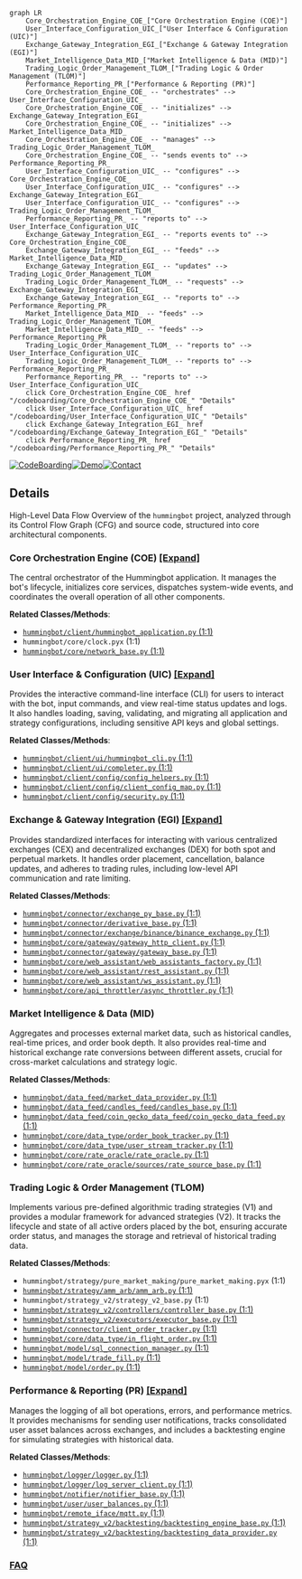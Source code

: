 ```mermaid
graph LR
    Core_Orchestration_Engine_COE_["Core Orchestration Engine (COE)"]
    User_Interface_Configuration_UIC_["User Interface & Configuration (UIC)"]
    Exchange_Gateway_Integration_EGI_["Exchange & Gateway Integration (EGI)"]
    Market_Intelligence_Data_MID_["Market Intelligence & Data (MID)"]
    Trading_Logic_Order_Management_TLOM_["Trading Logic & Order Management (TLOM)"]
    Performance_Reporting_PR_["Performance & Reporting (PR)"]
    Core_Orchestration_Engine_COE_ -- "orchestrates" --> User_Interface_Configuration_UIC_
    Core_Orchestration_Engine_COE_ -- "initializes" --> Exchange_Gateway_Integration_EGI_
    Core_Orchestration_Engine_COE_ -- "initializes" --> Market_Intelligence_Data_MID_
    Core_Orchestration_Engine_COE_ -- "manages" --> Trading_Logic_Order_Management_TLOM_
    Core_Orchestration_Engine_COE_ -- "sends events to" --> Performance_Reporting_PR_
    User_Interface_Configuration_UIC_ -- "configures" --> Core_Orchestration_Engine_COE_
    User_Interface_Configuration_UIC_ -- "configures" --> Exchange_Gateway_Integration_EGI_
    User_Interface_Configuration_UIC_ -- "configures" --> Trading_Logic_Order_Management_TLOM_
    Performance_Reporting_PR_ -- "reports to" --> User_Interface_Configuration_UIC_
    Exchange_Gateway_Integration_EGI_ -- "reports events to" --> Core_Orchestration_Engine_COE_
    Exchange_Gateway_Integration_EGI_ -- "feeds" --> Market_Intelligence_Data_MID_
    Exchange_Gateway_Integration_EGI_ -- "updates" --> Trading_Logic_Order_Management_TLOM_
    Trading_Logic_Order_Management_TLOM_ -- "requests" --> Exchange_Gateway_Integration_EGI_
    Exchange_Gateway_Integration_EGI_ -- "reports to" --> Performance_Reporting_PR_
    Market_Intelligence_Data_MID_ -- "feeds" --> Trading_Logic_Order_Management_TLOM_
    Market_Intelligence_Data_MID_ -- "feeds" --> Performance_Reporting_PR_
    Trading_Logic_Order_Management_TLOM_ -- "reports to" --> User_Interface_Configuration_UIC_
    Trading_Logic_Order_Management_TLOM_ -- "reports to" --> Performance_Reporting_PR_
    Performance_Reporting_PR_ -- "reports to" --> User_Interface_Configuration_UIC_
    click Core_Orchestration_Engine_COE_ href "/codeboarding/Core_Orchestration_Engine_COE_" "Details"
    click User_Interface_Configuration_UIC_ href "/codeboarding/User_Interface_Configuration_UIC_" "Details"
    click Exchange_Gateway_Integration_EGI_ href "/codeboarding/Exchange_Gateway_Integration_EGI_" "Details"
    click Performance_Reporting_PR_ href "/codeboarding/Performance_Reporting_PR_" "Details"
```

[![CodeBoarding](https://img.shields.io/badge/Generated%20by-CodeBoarding-9cf?style=flat-square)](https://github.com/CodeBoarding/GeneratedOnBoardings)[![Demo](https://img.shields.io/badge/Try%20our-Demo-blue?style=flat-square)](https://www.codeboarding.org/demo)[![Contact](https://img.shields.io/badge/Contact%20us%20-%20contact@codeboarding.org-lightgrey?style=flat-square)](mailto:contact@codeboarding.org)

## Details

High-Level Data Flow Overview of the `hummingbot` project, analyzed through its Control Flow Graph (CFG) and source code, structured into core architectural components.

### Core Orchestration Engine (COE) [[Expand]](./Core_Orchestration_Engine_COE_.md)
The central orchestrator of the Hummingbot application. It manages the bot's lifecycle, initializes core services, dispatches system-wide events, and coordinates the overall operation of all other components.


**Related Classes/Methods**:

- <a href="https://github.com/hummingbot/hummingbot/blob/master/hummingbot/client/hummingbot_application.py#L1-L1" target="_blank" rel="noopener noreferrer">`hummingbot/client/hummingbot_application.py` (1:1)</a>
- `hummingbot/core/clock.pyx` (1:1)
- <a href="https://github.com/hummingbot/hummingbot/blob/master/hummingbot/core/network_base.py#L1-L1" target="_blank" rel="noopener noreferrer">`hummingbot/core/network_base.py` (1:1)</a>


### User Interface & Configuration (UIC) [[Expand]](./User_Interface_Configuration_UIC_.md)
Provides the interactive command-line interface (CLI) for users to interact with the bot, input commands, and view real-time status updates and logs. It also handles loading, saving, validating, and migrating all application and strategy configurations, including sensitive API keys and global settings.


**Related Classes/Methods**:

- <a href="https://github.com/hummingbot/hummingbot/blob/master/hummingbot/client/ui/hummingbot_cli.py#L1-L1" target="_blank" rel="noopener noreferrer">`hummingbot/client/ui/hummingbot_cli.py` (1:1)</a>
- <a href="https://github.com/hummingbot/hummingbot/blob/master/hummingbot/client/ui/completer.py#L1-L1" target="_blank" rel="noopener noreferrer">`hummingbot/client/ui/completer.py` (1:1)</a>
- <a href="https://github.com/hummingbot/hummingbot/blob/master/hummingbot/client/config/config_helpers.py#L1-L1" target="_blank" rel="noopener noreferrer">`hummingbot/client/config/config_helpers.py` (1:1)</a>
- <a href="https://github.com/hummingbot/hummingbot/blob/master/hummingbot/client/config/client_config_map.py#L1-L1" target="_blank" rel="noopener noreferrer">`hummingbot/client/config/client_config_map.py` (1:1)</a>
- <a href="https://github.com/hummingbot/hummingbot/blob/master/hummingbot/client/config/security.py#L1-L1" target="_blank" rel="noopener noreferrer">`hummingbot/client/config/security.py` (1:1)</a>


### Exchange & Gateway Integration (EGI) [[Expand]](./Exchange_Gateway_Integration_EGI_.md)
Provides standardized interfaces for interacting with various centralized exchanges (CEX) and decentralized exchanges (DEX) for both spot and perpetual markets. It handles order placement, cancellation, balance updates, and adheres to trading rules, including low-level API communication and rate limiting.


**Related Classes/Methods**:

- <a href="https://github.com/hummingbot/hummingbot/blob/master/hummingbot/connector/exchange_py_base.py#L1-L1" target="_blank" rel="noopener noreferrer">`hummingbot/connector/exchange_py_base.py` (1:1)</a>
- <a href="https://github.com/hummingbot/hummingbot/blob/master/hummingbot/connector/derivative_base.py#L1-L1" target="_blank" rel="noopener noreferrer">`hummingbot/connector/derivative_base.py` (1:1)</a>
- <a href="https://github.com/hummingbot/hummingbot/blob/master/hummingbot/connector/exchange/binance/binance_exchange.py#L1-L1" target="_blank" rel="noopener noreferrer">`hummingbot/connector/exchange/binance/binance_exchange.py` (1:1)</a>
- <a href="https://github.com/hummingbot/hummingbot/blob/master/hummingbot/core/gateway/gateway_http_client.py#L1-L1" target="_blank" rel="noopener noreferrer">`hummingbot/core/gateway/gateway_http_client.py` (1:1)</a>
- <a href="https://github.com/hummingbot/hummingbot/blob/master/hummingbot/connector/gateway/gateway_base.py#L1-L1" target="_blank" rel="noopener noreferrer">`hummingbot/connector/gateway/gateway_base.py` (1:1)</a>
- <a href="https://github.com/hummingbot/hummingbot/blob/master/hummingbot/core/web_assistant/web_assistants_factory.py#L1-L1" target="_blank" rel="noopener noreferrer">`hummingbot/core/web_assistant/web_assistants_factory.py` (1:1)</a>
- <a href="https://github.com/hummingbot/hummingbot/blob/master/hummingbot/core/web_assistant/rest_assistant.py#L1-L1" target="_blank" rel="noopener noreferrer">`hummingbot/core/web_assistant/rest_assistant.py` (1:1)</a>
- <a href="https://github.com/hummingbot/hummingbot/blob/master/hummingbot/core/web_assistant/ws_assistant.py#L1-L1" target="_blank" rel="noopener noreferrer">`hummingbot/core/web_assistant/ws_assistant.py` (1:1)</a>
- <a href="https://github.com/hummingbot/hummingbot/blob/master/hummingbot/core/api_throttler/async_throttler.py#L1-L1" target="_blank" rel="noopener noreferrer">`hummingbot/core/api_throttler/async_throttler.py` (1:1)</a>


### Market Intelligence & Data (MID)
Aggregates and processes external market data, such as historical candles, real-time prices, and order book depth. It also provides real-time and historical exchange rate conversions between different assets, crucial for cross-market calculations and strategy logic.


**Related Classes/Methods**:

- <a href="https://github.com/hummingbot/hummingbot/blob/master/hummingbot/data_feed/market_data_provider.py#L1-L1" target="_blank" rel="noopener noreferrer">`hummingbot/data_feed/market_data_provider.py` (1:1)</a>
- <a href="https://github.com/hummingbot/hummingbot/blob/master/hummingbot/data_feed/candles_feed/candles_base.py#L1-L1" target="_blank" rel="noopener noreferrer">`hummingbot/data_feed/candles_feed/candles_base.py` (1:1)</a>
- <a href="https://github.com/hummingbot/hummingbot/blob/master/hummingbot/data_feed/coin_gecko_data_feed/coin_gecko_data_feed.py#L1-L1" target="_blank" rel="noopener noreferrer">`hummingbot/data_feed/coin_gecko_data_feed/coin_gecko_data_feed.py` (1:1)</a>
- <a href="https://github.com/hummingbot/hummingbot/blob/master/hummingbot/core/data_type/order_book_tracker.py#L1-L1" target="_blank" rel="noopener noreferrer">`hummingbot/core/data_type/order_book_tracker.py` (1:1)</a>
- <a href="https://github.com/hummingbot/hummingbot/blob/master/hummingbot/core/data_type/user_stream_tracker.py#L1-L1" target="_blank" rel="noopener noreferrer">`hummingbot/core/data_type/user_stream_tracker.py` (1:1)</a>
- <a href="https://github.com/hummingbot/hummingbot/blob/master/hummingbot/core/rate_oracle/rate_oracle.py#L1-L1" target="_blank" rel="noopener noreferrer">`hummingbot/core/rate_oracle/rate_oracle.py` (1:1)</a>
- <a href="https://github.com/hummingbot/hummingbot/blob/master/hummingbot/core/rate_oracle/sources/rate_source_base.py#L1-L1" target="_blank" rel="noopener noreferrer">`hummingbot/core/rate_oracle/sources/rate_source_base.py` (1:1)</a>


### Trading Logic & Order Management (TLOM)
Implements various pre-defined algorithmic trading strategies (V1) and provides a modular framework for advanced strategies (V2). It tracks the lifecycle and state of all active orders placed by the bot, ensuring accurate order status, and manages the storage and retrieval of historical trading data.


**Related Classes/Methods**:

- `hummingbot/strategy/pure_market_making/pure_market_making.pyx` (1:1)
- <a href="https://github.com/hummingbot/hummingbot/blob/master/hummingbot/strategy/amm_arb/amm_arb.py#L1-L1" target="_blank" rel="noopener noreferrer">`hummingbot/strategy/amm_arb/amm_arb.py` (1:1)</a>
- `hummingbot/strategy_v2/strategy_v2_base.py` (1:1)
- <a href="https://github.com/hummingbot/hummingbot/blob/master/hummingbot/strategy_v2/controllers/controller_base.py#L1-L1" target="_blank" rel="noopener noreferrer">`hummingbot/strategy_v2/controllers/controller_base.py` (1:1)</a>
- <a href="https://github.com/hummingbot/hummingbot/blob/master/hummingbot/strategy_v2/executors/executor_base.py#L1-L1" target="_blank" rel="noopener noreferrer">`hummingbot/strategy_v2/executors/executor_base.py` (1:1)</a>
- <a href="https://github.com/hummingbot/hummingbot/blob/master/hummingbot/connector/client_order_tracker.py#L1-L1" target="_blank" rel="noopener noreferrer">`hummingbot/connector/client_order_tracker.py` (1:1)</a>
- <a href="https://github.com/hummingbot/hummingbot/blob/master/hummingbot/core/data_type/in_flight_order.py#L1-L1" target="_blank" rel="noopener noreferrer">`hummingbot/core/data_type/in_flight_order.py` (1:1)</a>
- <a href="https://github.com/hummingbot/hummingbot/blob/master/hummingbot/model/sql_connection_manager.py#L1-L1" target="_blank" rel="noopener noreferrer">`hummingbot/model/sql_connection_manager.py` (1:1)</a>
- <a href="https://github.com/hummingbot/hummingbot/blob/master/hummingbot/model/trade_fill.py#L1-L1" target="_blank" rel="noopener noreferrer">`hummingbot/model/trade_fill.py` (1:1)</a>
- <a href="https://github.com/hummingbot/hummingbot/blob/master/hummingbot/model/order.py#L1-L1" target="_blank" rel="noopener noreferrer">`hummingbot/model/order.py` (1:1)</a>


### Performance & Reporting (PR) [[Expand]](./Performance_Reporting_PR_.md)
Manages the logging of all bot operations, errors, and performance metrics. It provides mechanisms for sending user notifications, tracks consolidated user asset balances across exchanges, and includes a backtesting engine for simulating strategies with historical data.


**Related Classes/Methods**:

- <a href="https://github.com/hummingbot/hummingbot/blob/master/hummingbot/logger/logger.py#L1-L1" target="_blank" rel="noopener noreferrer">`hummingbot/logger/logger.py` (1:1)</a>
- <a href="https://github.com/hummingbot/hummingbot/blob/master/hummingbot/logger/log_server_client.py#L1-L1" target="_blank" rel="noopener noreferrer">`hummingbot/logger/log_server_client.py` (1:1)</a>
- <a href="https://github.com/hummingbot/hummingbot/blob/master/hummingbot/notifier/notifier_base.py#L1-L1" target="_blank" rel="noopener noreferrer">`hummingbot/notifier/notifier_base.py` (1:1)</a>
- <a href="https://github.com/hummingbot/hummingbot/blob/master/hummingbot/user/user_balances.py#L1-L1" target="_blank" rel="noopener noreferrer">`hummingbot/user/user_balances.py` (1:1)</a>
- <a href="https://github.com/hummingbot/hummingbot/blob/master/hummingbot/remote_iface/mqtt.py#L1-L1" target="_blank" rel="noopener noreferrer">`hummingbot/remote_iface/mqtt.py` (1:1)</a>
- <a href="https://github.com/hummingbot/hummingbot/blob/master/hummingbot/strategy_v2/backtesting/backtesting_engine_base.py#L1-L1" target="_blank" rel="noopener noreferrer">`hummingbot/strategy_v2/backtesting/backtesting_engine_base.py` (1:1)</a>
- <a href="https://github.com/hummingbot/hummingbot/blob/master/hummingbot/strategy_v2/backtesting/backtesting_data_provider.py#L1-L1" target="_blank" rel="noopener noreferrer">`hummingbot/strategy_v2/backtesting/backtesting_data_provider.py` (1:1)</a>




### [FAQ](https://github.com/CodeBoarding/GeneratedOnBoardings/tree/main?tab=readme-ov-file#faq)